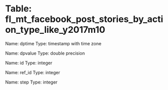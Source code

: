 Table: fl_mt_facebook_post_stories_by_action_type_like_y2017m10
===============================================================

Name: dptime
Type: timestamp with time zone

Name: dpvalue
Type: double precision

Name: id
Type: integer

Name: ref_id
Type: integer

Name: step
Type: integer

